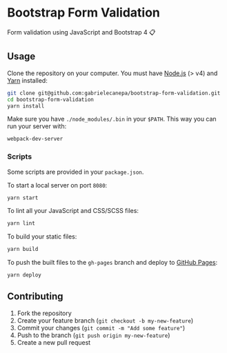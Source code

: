 # Bootstrap Form Validation

Form validation using JavaScript and Bootstrap 4 📋

## Usage

Clone the repository on your computer. You must have [Node.js](https://nodejs.org) (> v4) and [Yarn](https://yarnpkg.com/lang/en/docs/install) installed:

```bash
git clone git@github.com:gabrielecanepa/bootstrap-form-validation.git
cd bootstrap-form-validation
yarn install
```

Make sure you have `./node_modules/.bin` in your `$PATH`. This way you can run your server with:

```bash
webpack-dev-server
```

### Scripts

Some scripts are provided in your `package.json`.

To start a local server on port `8080`:

```bash
yarn start
```

To lint all your JavaScript and CSS/SCSS files:

```bash
yarn lint
```

To build your static files:

```bash
yarn build
```

To push the built files to the `gh-pages` branch and deploy to [GitHub Pages](https://pages.github.com):

```bash
yarn deploy
```

## Contributing

1.  Fork the repository
2.  Create your feature branch (`git checkout -b my-new-feature`)
3.  Commit your changes (`git commit -m "Add some feature"`)
4.  Push to the branch (`git push origin my-new-feature`)
5.  Create a new pull request
